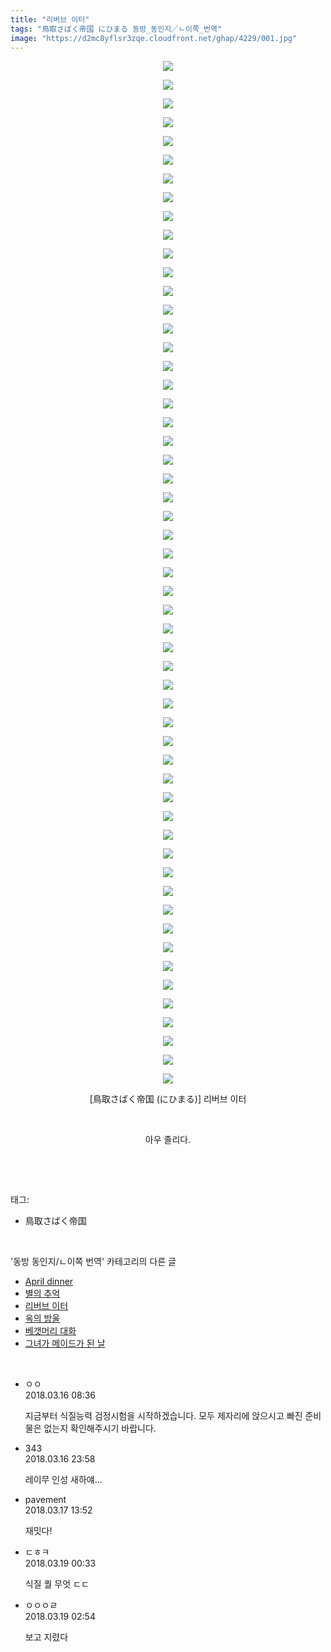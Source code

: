```yaml
---
title: "리버브 이터"
tags: "鳥取さばく帝国 にひまる 동방_동인지／ㄴ이쪽_번역"
image: "https://d2mc8yflsr3zqe.cloudfront.net/ghap/4229/001.jpg"
---
```

<div class="article">
<p style="text-align: center; clear: none; float: none;"><img src="{{ site.imgserver2 }}/ghap/4229/001.jpg"/></p>
<p style="text-align: center; clear: none; float: none;"><img src="{{ site.imgserver2 }}/ghap/4229/002.jpg"/></p>
<p style="text-align: center; clear: none; float: none;"><img src="{{ site.imgserver2 }}/ghap/4229/003.jpg"/></p>
<p style="text-align: center; clear: none; float: none;"><img src="{{ site.imgserver2 }}/ghap/4229/004.jpg"/></p>
<p style="text-align: center; clear: none; float: none;"><img src="{{ site.imgserver2 }}/ghap/4229/005.jpg"/></p>
<p style="text-align: center; clear: none; float: none;"><img src="{{ site.imgserver2 }}/ghap/4229/006.jpg"/></p>
<p style="text-align: center; clear: none; float: none;"><img src="{{ site.imgserver2 }}/ghap/4229/007.jpg"/></p>
<p style="text-align: center; clear: none; float: none;"><img src="{{ site.imgserver2 }}/ghap/4229/008.jpg"/></p>
<p style="text-align: center; clear: none; float: none;"><img src="{{ site.imgserver2 }}/ghap/4229/009.jpg"/></p>
<p style="text-align: center; clear: none; float: none;"><img src="{{ site.imgserver2 }}/ghap/4229/010.jpg"/></p>
<p style="text-align: center; clear: none; float: none;"><img src="{{ site.imgserver2 }}/ghap/4229/011.jpg"/></p>
<p style="text-align: center; clear: none; float: none;"><img src="{{ site.imgserver2 }}/ghap/4229/012.jpg"/></p>
<p style="text-align: center; clear: none; float: none;"><img src="{{ site.imgserver2 }}/ghap/4229/013.jpg"/></p>
<p style="text-align: center; clear: none; float: none;"><img src="{{ site.imgserver2 }}/ghap/4229/014.jpg"/></p>
<p style="text-align: center; clear: none; float: none;"><img src="{{ site.imgserver2 }}/ghap/4229/015.jpg"/></p>
<p style="text-align: center; clear: none; float: none;"><img src="{{ site.imgserver2 }}/ghap/4229/016.jpg"/></p>
<p style="text-align: center; clear: none; float: none;"><img src="{{ site.imgserver2 }}/ghap/4229/017.jpg"/></p>
<p style="text-align: center; clear: none; float: none;"><img src="{{ site.imgserver2 }}/ghap/4229/018.jpg"/></p>
<p style="text-align: center; clear: none; float: none;"><img src="{{ site.imgserver2 }}/ghap/4229/019.jpg"/></p>
<p style="text-align: center; clear: none; float: none;"><img src="{{ site.imgserver2 }}/ghap/4229/020.jpg"/></p>
<p style="text-align: center; clear: none; float: none;"><img src="{{ site.imgserver2 }}/ghap/4229/021.jpg"/></p>
<p style="text-align: center; clear: none; float: none;"><img src="{{ site.imgserver2 }}/ghap/4229/022.jpg"/></p>
<p style="text-align: center; clear: none; float: none;"><img src="{{ site.imgserver2 }}/ghap/4229/023.jpg"/></p>
<p style="text-align: center; clear: none; float: none;"><img src="{{ site.imgserver2 }}/ghap/4229/024.jpg"/></p>
<p style="text-align: center; clear: none; float: none;"><img src="{{ site.imgserver2 }}/ghap/4229/025.jpg"/></p>
<p style="text-align: center; clear: none; float: none;"><img src="{{ site.imgserver2 }}/ghap/4229/026.jpg"/></p>
<p style="text-align: center; clear: none; float: none;"><img src="{{ site.imgserver2 }}/ghap/4229/027.jpg"/></p>
<p style="text-align: center; clear: none; float: none;"><img src="{{ site.imgserver2 }}/ghap/4229/028.jpg"/></p>
<p style="text-align: center; clear: none; float: none;"><img src="{{ site.imgserver2 }}/ghap/4229/029.jpg"/></p>
<p style="text-align: center; clear: none; float: none;"><img src="{{ site.imgserver2 }}/ghap/4229/030.jpg"/></p>
<p style="text-align: center; clear: none; float: none;"><img src="{{ site.imgserver2 }}/ghap/4229/031.jpg"/></p>
<p style="text-align: center; clear: none; float: none;"><img src="{{ site.imgserver2 }}/ghap/4229/032.jpg"/></p>
<p style="text-align: center; clear: none; float: none;"><img src="{{ site.imgserver2 }}/ghap/4229/033.jpg"/></p>
<p style="text-align: center; clear: none; float: none;"><img src="{{ site.imgserver2 }}/ghap/4229/034.jpg"/></p>
<p style="text-align: center; clear: none; float: none;"><img src="{{ site.imgserver2 }}/ghap/4229/035.jpg"/></p>
<p style="text-align: center; clear: none; float: none;"><img src="{{ site.imgserver2 }}/ghap/4229/036.jpg"/></p>
<p style="text-align: center; clear: none; float: none;"><img src="{{ site.imgserver2 }}/ghap/4229/037.jpg"/></p>
<p style="text-align: center; clear: none; float: none;"><img src="{{ site.imgserver2 }}/ghap/4229/038.jpg"/></p>
<p style="text-align: center; clear: none; float: none;"><img src="{{ site.imgserver2 }}/ghap/4229/039.jpg"/></p>
<p style="text-align: center; clear: none; float: none;"><img src="{{ site.imgserver2 }}/ghap/4229/040.jpg"/></p>
<p style="text-align: center; clear: none; float: none;"><img src="{{ site.imgserver2 }}/ghap/4229/041.jpg"/></p>
<p style="text-align: center; clear: none; float: none;"><img src="{{ site.imgserver2 }}/ghap/4229/042.jpg"/></p>
<p style="text-align: center; clear: none; float: none;"><img src="{{ site.imgserver2 }}/ghap/4229/043.jpg"/></p>
<p style="text-align: center; clear: none; float: none;"><img src="{{ site.imgserver2 }}/ghap/4229/044.jpg"/></p>
<p style="text-align: center; clear: none; float: none;"><img src="{{ site.imgserver2 }}/ghap/4229/045.jpg"/></p>
<p style="text-align: center; clear: none; float: none;"><img src="{{ site.imgserver2 }}/ghap/4229/046.jpg"/></p>
<p style="text-align: center; clear: none; float: none;"><img src="{{ site.imgserver2 }}/ghap/4229/047.jpg"/></p>
<p style="text-align: center; clear: none; float: none;"><img src="{{ site.imgserver2 }}/ghap/4229/048.jpg"/></p>
<p style="text-align: center; clear: none; float: none;"><img src="{{ site.imgserver2 }}/ghap/4229/049.jpg"/></p>
<p style="text-align: center; clear: none; float: none;"><img src="{{ site.imgserver2 }}/ghap/4229/050.jpg"/></p>
<p style="text-align: center; clear: none; float: none;"><img src="{{ site.imgserver2 }}/ghap/4229/051.jpg"/></p>
<p style="text-align: center; clear: none; float: none;"><img src="{{ site.imgserver2 }}/ghap/4229/052.jpg"/></p>
<p style="text-align: center; clear: none; float: none;"><img src="{{ site.imgserver2 }}/ghap/4229/053.jpg"/></p>
<p style="text-align: center; clear: none; float: none;"><img src="{{ site.imgserver2 }}/ghap/4229/054.jpg"/></p>
<p style="text-align: center; clear: none; float: none;"><img src="{{ site.imgserver2 }}/ghap/4229/055.jpg"/></p>
<p style="text-align: center; clear: none; float: none;">[鳥取さばく帝国 (にひまる)] 리버브 이터</p>
<p style="text-align: center; clear: none; float: none;"><br/></p>
<p style="text-align: center; clear: none; float: none;">아우 졸리다.</p>
<p><br/></p>
</div><br/>
<div class="tagTrail">
<p>태그: </p>
<ul>
<li>鳥取さばく帝国</li>
</ul>
</div><br/>
<div class="another">
<p>'동방 동인지/ㄴ이쪽 번역' 카테고리의 다른 글</p>
<ul>
<li><a href="/ghap_4235">April dinner</a></li>
<li><a href="/ghap_4234">별의 추억</a></li>
<li><a href="/ghap_4229">리버브 이터</a></li>
<li><a href="/ghap_4225">옥의 방울</a></li>
<li><a href="/ghap_4219">베갯머리 대화</a></li>
<li><a href="/ghap_4218">그녀가 메이드가 된 날</a></li>
</ul>
</div><br/>
<div class="cb_module cb_fluid">
<div class="cb_wrt cb_profile">
<div class="comment">
<ul>
<li class="cb_thumb_off" id="comment15220197">
<div class="cb_comment_area">
<div class="cb_info_area">
<div class="cb_section">
<span class="cb_nick_name">ㅇㅇ</span>
</div>
<div class="cb_section">
<span class="cb_date">2018.03.16 08:36 </span>
</div>
</div>
<div class="cb_dsc_comment">
<p class="cb_dsc">
											지금부터 식질능력 검정시험을 시작하겠습니다. 모두 제자리에 앉으시고 빠진 준비물은 없는지 확인해주시기 바랍니다.
										</p>
</div>
</div></li>
<li class="cb_thumb_off" id="comment15220533">
<div class="cb_comment_area">
<div class="cb_info_area">
<div class="cb_section">
<span class="cb_nick_name">343</span>
</div>
<div class="cb_section">
<span class="cb_date">2018.03.16 23:58 </span>
</div>
</div>
<div class="cb_dsc_comment">
<p class="cb_dsc">
											레이무 인성 새하얘...
										</p>
</div>
</div></li>
<li class="cb_thumb_off" id="comment15220744">
<div class="cb_comment_area">
<div class="cb_info_area">
<div class="cb_section">
<span class="cb_nick_name">pavement</span>
</div>
<div class="cb_section">
<span class="cb_date">2018.03.17 13:52 </span>
</div>
</div>
<div class="cb_dsc_comment">
<p class="cb_dsc">
											재밋다!
										</p>
</div>
</div></li>
<li class="cb_thumb_off" id="comment15221480">
<div class="cb_comment_area">
<div class="cb_info_area">
<div class="cb_section">
<span class="cb_nick_name">ㄷㅎㅋ</span>
</div>
<div class="cb_section">
<span class="cb_date">2018.03.19 00:33 </span>
</div>
</div>
<div class="cb_dsc_comment">
<p class="cb_dsc">
											식질 퀄 무엇 ㄷㄷ
										</p>
</div>
</div></li>
<li class="cb_thumb_off" id="comment15221548">
<div class="cb_comment_area">
<div class="cb_info_area">
<div class="cb_section">
<span class="cb_nick_name">ㅇㅇㅇㄹ</span>
</div>
<div class="cb_section">
<span class="cb_date">2018.03.19 02:54 </span>
</div>
</div>
<div class="cb_dsc_comment">
<p class="cb_dsc">
											보고 지렸다
										</p>
</div>
</div></li>
</ul>
</div>
</div><!-- commentList close -->
</div><br/>
